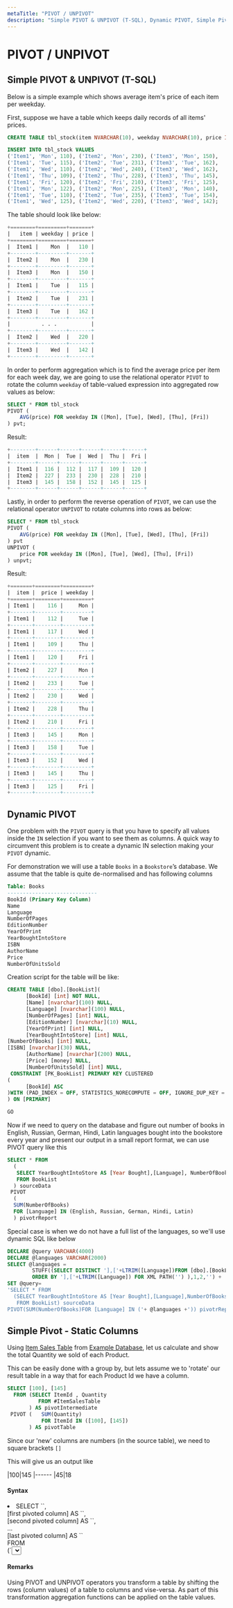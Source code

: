 ```yaml
---
metaTitle: "PIVOT / UNPIVOT"
description: "Simple PIVOT & UNPIVOT (T-SQL), Dynamic PIVOT, Simple Pivot - Static Columns"
---
```


# PIVOT / UNPIVOT



## Simple PIVOT & UNPIVOT (T-SQL)


Below is a simple example which shows average item's price of each item per weekday.

First, suppose we have a table which keeps daily records of all items' prices.

```sql
CREATE TABLE tbl_stock(item NVARCHAR(10), weekday NVARCHAR(10), price INT);

INSERT INTO tbl_stock VALUES 
('Item1', 'Mon', 110), ('Item2', 'Mon', 230), ('Item3', 'Mon', 150), 
('Item1', 'Tue', 115), ('Item2', 'Tue', 231), ('Item3', 'Tue', 162), 
('Item1', 'Wed', 110), ('Item2', 'Wed', 240), ('Item3', 'Wed', 162), 
('Item1', 'Thu', 109), ('Item2', 'Thu', 228), ('Item3', 'Thu', 145), 
('Item1', 'Fri', 120), ('Item2', 'Fri', 210), ('Item3', 'Fri', 125),
('Item1', 'Mon', 122), ('Item2', 'Mon', 225), ('Item3', 'Mon', 140),
('Item1', 'Tue', 110), ('Item2', 'Tue', 235), ('Item3', 'Tue', 154),
('Item1', 'Wed', 125), ('Item2', 'Wed', 220), ('Item3', 'Wed', 142);

```

The table should look like below:

```sql
+========+=========+=======+
|   item | weekday | price |
+========+=========+=======+
|  Item1 |    Mon  |   110 |
+--------+---------+-------+
|  Item2 |    Mon  |   230 |
+--------+---------+-------+
|  Item3 |    Mon  |   150 |
+--------+---------+-------+
|  Item1 |    Tue  |   115 |
+--------+---------+-------+
|  Item2 |    Tue  |   231 |
+--------+---------+-------+
|  Item3 |    Tue  |   162 |
+--------+---------+-------+
|          . . .           |
+--------+---------+-------+
|  Item2 |    Wed  |   220 |
+--------+---------+-------+
|  Item3 |    Wed  |   142 |
+--------+---------+-------+

```

In order to perform aggregation which is to find the average price per item for each week day, we are going to use the relational operator `PIVOT` to rotate the column `weekday` of table-valued expression into aggregated row values as below:

```sql
SELECT * FROM tbl_stock
PIVOT ( 
    AVG(price) FOR weekday IN ([Mon], [Tue], [Wed], [Thu], [Fri])
) pvt;

```

Result:

```sql
+--------+------+------+------+------+------+
|  item  |  Mon |  Tue |  Wed |  Thu |  Fri |
+--------+------+------+------+------+------+
|  Item1 |  116 |  112 |  117 |  109 |  120 |
|  Item2 |  227 |  233 |  230 |  228 |  210 |
|  Item3 |  145 |  158 |  152 |  145 |  125 |
+--------+------+------+------+------+------+

```

Lastly, in order to perform the reverse operation of `PIVOT`, we can use the relational operator `UNPIVOT` to rotate columns into rows as below:

```sql
SELECT * FROM tbl_stock
PIVOT ( 
    AVG(price) FOR weekday IN ([Mon], [Tue], [Wed], [Thu], [Fri])
) pvt
UNPIVOT ( 
    price FOR weekday IN ([Mon], [Tue], [Wed], [Thu], [Fri])
) unpvt;

```

Result:

```sql
+=======+========+=========+
|  item |  price | weekday |
+=======+========+=========+
| Item1 |    116 |     Mon |
+-------+--------+---------+
| Item1 |    112 |     Tue |
+-------+--------+---------+
| Item1 |    117 |     Wed |
+-------+--------+---------+
| Item1 |    109 |     Thu |
+-------+--------+---------+
| Item1 |    120 |     Fri |
+-------+--------+---------+
| Item2 |    227 |     Mon |
+-------+--------+---------+
| Item2 |    233 |     Tue |
+-------+--------+---------+
| Item2 |    230 |     Wed |
+-------+--------+---------+
| Item2 |    228 |     Thu |
+-------+--------+---------+
| Item2 |    210 |     Fri |
+-------+--------+---------+
| Item3 |    145 |     Mon |
+-------+--------+---------+
| Item3 |    158 |     Tue |
+-------+--------+---------+
| Item3 |    152 |     Wed |
+-------+--------+---------+
| Item3 |    145 |     Thu |
+-------+--------+---------+
| Item3 |    125 |     Fri |
+-------+--------+---------+

```



## Dynamic PIVOT


One problem with the `PIVOT` query is that you have to specify all values inside the `IN` selection if you want to see them as columns.
A quick way to circumvent this problem is to create a dynamic IN selection making your `PIVOT` dynamic.

For demonstration we will use a table `Books` in a `Bookstore`’s database. We assume that the table is quite de-normalised and has following columns

```sql
Table: Books
-----------------------------
BookId (Primary Key Column)
Name
Language
NumberOfPages
EditionNumber
YearOfPrint
YearBoughtIntoStore
ISBN
AuthorName
Price
NumberOfUnitsSold

```

Creation script for the table will be like:

```sql
CREATE TABLE [dbo].[BookList](
      [BookId] [int] NOT NULL,
      [Name] [nvarchar](100) NULL,
      [Language] [nvarchar](100) NULL,
      [NumberOfPages] [int] NULL,
      [EditionNumber] [nvarchar](10) NULL,
      [YearOfPrint] [int] NULL,
      [YearBoughtIntoStore] [int] NULL,
[NumberOfBooks] [int] NULL,
[ISBN] [nvarchar](30) NULL,
      [AuthorName] [nvarchar](200) NULL,
      [Price] [money] NULL,
      [NumberOfUnitsSold] [int] NULL,
 CONSTRAINT [PK_BookList] PRIMARY KEY CLUSTERED
(
      [BookId] ASC
)WITH (PAD_INDEX = OFF, STATISTICS_NORECOMPUTE = OFF, IGNORE_DUP_KEY = OFF, ALLOW_ROW_LOCKS = ON, ALLOW_PAGE_LOCKS = ON) ON [PRIMARY]
) ON [PRIMARY]

GO

```

Now if we need to query on the database and figure out number of books in English, Russian, German, Hindi, Latin languages bought into the bookstore every year and present our output in a small report format, we can use PIVOT query like this

```sql
SELECT * FROM
  (
   SELECT YearBoughtIntoStore AS [Year Bought],[Language], NumberOfBooks
   FROM BookList
  ) sourceData 
 PIVOT
  (
  SUM(NumberOfBooks)
  FOR [Language] IN (English, Russian, German, Hindi, Latin)
  ) pivotrReport

```

Special case is when we do not have a full list of the languages, so we'll use dynamic SQL like below

```sql
DECLARE @query VARCHAR(4000)
DECLARE @languages VARCHAR(2000)
SELECT @languages =
        STUFF((SELECT DISTINCT '],['+LTRIM([Language])FROM [dbo].[BookList]
        ORDER BY '],['+LTRIM([Language]) FOR XML PATH('') ),1,2,'') + ']'
SET @query=
'SELECT * FROM
  (SELECT YearBoughtIntoStore AS [Year Bought],[Language],NumberOfBooks
   FROM BookList) sourceData
PIVOT(SUM(NumberOfBooks)FOR [Language] IN ('+ @languages +')) pivotrReport' EXECUTE(@query)

```



## Simple Pivot - Static Columns


Using [Item Sales Table](http://stackoverflow.com/documentation/sql/280/example-database/1207/item-sales-table#t=201604231440127063045) from [Example Database](http://stackoverflow.com/documentation/sql/280/example-database#t=201604231440308642346), let us calculate and show the total Quantity we sold of each Product.

This can be easily done with a group by, but lets assume we to 'rotate' our result table in a way that for each Product Id we have a column.

```sql
SELECT [100], [145]
  FROM (SELECT ItemId , Quantity
          FROM #ItemSalesTable
       ) AS pivotIntermediate
 PIVOT (   SUM(Quantity)
           FOR ItemId IN ([100], [145])
       ) AS pivotTable

```

Since our 'new' columns are numbers (in the source table), we need to square brackets `[]`

This will give us an output like

|100|145
|------
|45|18



#### Syntax


<li>SELECT `<non-pivoted column>`,<br />
[first pivoted column] AS `<column name>`,<br />
[second pivoted column] AS `<column name>`,<br />
...<br />
[last pivoted column] AS `<column name>`<br />
FROM<br />
(`<SELECT query that produces the data>`)<br />
AS `<alias for the source query>`<br />
PIVOT<br />
(<br />
`<aggregation function>`(`<column being aggregated>`)<br />
FOR<br />
[`<column that contains the values that will become column headers>`]<br />
IN ( [first pivoted column], [second pivoted column],<br />
... [last pivoted column])<br />
) AS `<alias for the pivot table>`
`<optional ORDER BY clause>`;</li>



#### Remarks


Using PIVOT and UNPIVOT operators you transform a table by shifting the rows (column values) of a table to columns and vise-versa. As part of this transformation aggregation functions can be applied on the table values.

